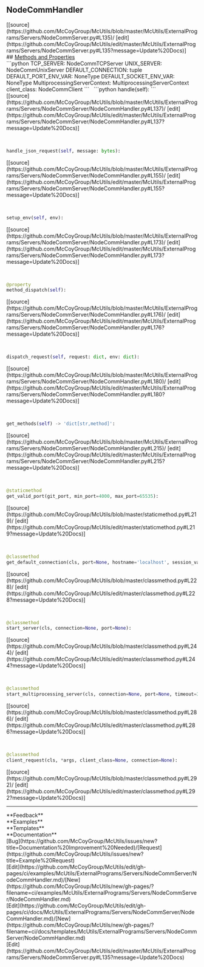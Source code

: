## <a id="McUtils.ExternalPrograms.Servers.NodeCommServer.NodeCommHandler">NodeCommHandler</a> 

<div class="docs-source-link" markdown="1">
[[source](https://github.com/McCoyGroup/McUtils/blob/master/McUtils/ExternalPrograms/Servers/NodeCommServer.py#L135)/
[edit](https://github.com/McCoyGroup/McUtils/edit/master/McUtils/ExternalPrograms/Servers/NodeCommServer.py#L135?message=Update%20Docs)]
</div>









<div class="collapsible-section">
 <div class="collapsible-section collapsible-section-header" markdown="1">
## <a class="collapse-link" data-toggle="collapse" href="#methods" markdown="1"> Methods and Properties</a> <a class="float-right" data-toggle="collapse" href="#methods"><i class="fa fa-chevron-down"></i></a>
 </div>
 <div class="collapsible-section collapsible-section-body collapse show" id="methods" markdown="1">
 ```python
TCP_SERVER: NodeCommTCPServer
UNIX_SERVER: NodeCommUnixServer
DEFAULT_CONNECTION: tuple
DEFAULT_PORT_ENV_VAR: NoneType
DEFAULT_SOCKET_ENV_VAR: NoneType
MultiprocessingServerContext: MultiprocessingServerContext
client_class: NodeCommClient
```
<a id="McUtils.ExternalPrograms.Servers.NodeCommServer.NodeCommHandler.handle" class="docs-object-method">&nbsp;</a> 
```python
handle(self): 
```
<div class="docs-source-link" markdown="1">
[[source](https://github.com/McCoyGroup/McUtils/blob/master/McUtils/ExternalPrograms/Servers/NodeCommServer/NodeCommHandler.py#L137)/
[edit](https://github.com/McCoyGroup/McUtils/edit/master/McUtils/ExternalPrograms/Servers/NodeCommServer/NodeCommHandler.py#L137?message=Update%20Docs)]
</div>


<a id="McUtils.ExternalPrograms.Servers.NodeCommServer.NodeCommHandler.handle_json_request" class="docs-object-method">&nbsp;</a> 
```python
handle_json_request(self, message: bytes): 
```
<div class="docs-source-link" markdown="1">
[[source](https://github.com/McCoyGroup/McUtils/blob/master/McUtils/ExternalPrograms/Servers/NodeCommServer/NodeCommHandler.py#L155)/
[edit](https://github.com/McCoyGroup/McUtils/edit/master/McUtils/ExternalPrograms/Servers/NodeCommServer/NodeCommHandler.py#L155?message=Update%20Docs)]
</div>


<a id="McUtils.ExternalPrograms.Servers.NodeCommServer.NodeCommHandler.setup_env" class="docs-object-method">&nbsp;</a> 
```python
setup_env(self, env): 
```
<div class="docs-source-link" markdown="1">
[[source](https://github.com/McCoyGroup/McUtils/blob/master/McUtils/ExternalPrograms/Servers/NodeCommServer/NodeCommHandler.py#L173)/
[edit](https://github.com/McCoyGroup/McUtils/edit/master/McUtils/ExternalPrograms/Servers/NodeCommServer/NodeCommHandler.py#L173?message=Update%20Docs)]
</div>


<a id="McUtils.ExternalPrograms.Servers.NodeCommServer.NodeCommHandler.method_dispatch" class="docs-object-method">&nbsp;</a> 
```python
@property
method_dispatch(self): 
```
<div class="docs-source-link" markdown="1">
[[source](https://github.com/McCoyGroup/McUtils/blob/master/McUtils/ExternalPrograms/Servers/NodeCommServer/NodeCommHandler.py#L176)/
[edit](https://github.com/McCoyGroup/McUtils/edit/master/McUtils/ExternalPrograms/Servers/NodeCommServer/NodeCommHandler.py#L176?message=Update%20Docs)]
</div>


<a id="McUtils.ExternalPrograms.Servers.NodeCommServer.NodeCommHandler.dispatch_request" class="docs-object-method">&nbsp;</a> 
```python
dispatch_request(self, request: dict, env: dict): 
```
<div class="docs-source-link" markdown="1">
[[source](https://github.com/McCoyGroup/McUtils/blob/master/McUtils/ExternalPrograms/Servers/NodeCommServer/NodeCommHandler.py#L180)/
[edit](https://github.com/McCoyGroup/McUtils/edit/master/McUtils/ExternalPrograms/Servers/NodeCommServer/NodeCommHandler.py#L180?message=Update%20Docs)]
</div>


<a id="McUtils.ExternalPrograms.Servers.NodeCommServer.NodeCommHandler.get_methods" class="docs-object-method">&nbsp;</a> 
```python
get_methods(self) -> 'dict[str,method]': 
```
<div class="docs-source-link" markdown="1">
[[source](https://github.com/McCoyGroup/McUtils/blob/master/McUtils/ExternalPrograms/Servers/NodeCommServer/NodeCommHandler.py#L215)/
[edit](https://github.com/McCoyGroup/McUtils/edit/master/McUtils/ExternalPrograms/Servers/NodeCommServer/NodeCommHandler.py#L215?message=Update%20Docs)]
</div>


<a id="McUtils.ExternalPrograms.Servers.NodeCommServer.NodeCommHandler.get_valid_port" class="docs-object-method">&nbsp;</a> 
```python
@staticmethod
get_valid_port(git_port, min_port=4000, max_port=65535): 
```
<div class="docs-source-link" markdown="1">
[[source](https://github.com/McCoyGroup/McUtils/blob/master/staticmethod.py#L219)/
[edit](https://github.com/McCoyGroup/McUtils/edit/master/staticmethod.py#L219?message=Update%20Docs)]
</div>


<a id="McUtils.ExternalPrograms.Servers.NodeCommServer.NodeCommHandler.get_default_connection" class="docs-object-method">&nbsp;</a> 
```python
@classmethod
get_default_connection(cls, port=None, hostname='localhost', session_var='SESSION_ID'): 
```
<div class="docs-source-link" markdown="1">
[[source](https://github.com/McCoyGroup/McUtils/blob/master/classmethod.py#L228)/
[edit](https://github.com/McCoyGroup/McUtils/edit/master/classmethod.py#L228?message=Update%20Docs)]
</div>


<a id="McUtils.ExternalPrograms.Servers.NodeCommServer.NodeCommHandler.start_server" class="docs-object-method">&nbsp;</a> 
```python
@classmethod
start_server(cls, connection=None, port=None): 
```
<div class="docs-source-link" markdown="1">
[[source](https://github.com/McCoyGroup/McUtils/blob/master/classmethod.py#L244)/
[edit](https://github.com/McCoyGroup/McUtils/edit/master/classmethod.py#L244?message=Update%20Docs)]
</div>


<a id="McUtils.ExternalPrograms.Servers.NodeCommServer.NodeCommHandler.start_multiprocessing_server" class="docs-object-method">&nbsp;</a> 
```python
@classmethod
start_multiprocessing_server(cls, connection=None, port=None, timeout=3): 
```
<div class="docs-source-link" markdown="1">
[[source](https://github.com/McCoyGroup/McUtils/blob/master/classmethod.py#L286)/
[edit](https://github.com/McCoyGroup/McUtils/edit/master/classmethod.py#L286?message=Update%20Docs)]
</div>


<a id="McUtils.ExternalPrograms.Servers.NodeCommServer.NodeCommHandler.client_request" class="docs-object-method">&nbsp;</a> 
```python
@classmethod
client_request(cls, *args, client_class=None, connection=None): 
```
<div class="docs-source-link" markdown="1">
[[source](https://github.com/McCoyGroup/McUtils/blob/master/classmethod.py#L292)/
[edit](https://github.com/McCoyGroup/McUtils/edit/master/classmethod.py#L292?message=Update%20Docs)]
</div>
 </div>
</div>












---


<div markdown="1" class="text-secondary">
<div class="container">
  <div class="row">
   <div class="col" markdown="1">
**Feedback**   
</div>
   <div class="col" markdown="1">
**Examples**   
</div>
   <div class="col" markdown="1">
**Templates**   
</div>
   <div class="col" markdown="1">
**Documentation**   
</div>
   <div class="col" markdown="1">
   
</div>
   <div class="col" markdown="1">
   
</div>
   <div class="col" markdown="1">
   
</div>
</div>
  <div class="row">
   <div class="col" markdown="1">
[Bug](https://github.com/McCoyGroup/McUtils/issues/new?title=Documentation%20Improvement%20Needed)/[Request](https://github.com/McCoyGroup/McUtils/issues/new?title=Example%20Request)   
</div>
   <div class="col" markdown="1">
[Edit](https://github.com/McCoyGroup/McUtils/edit/gh-pages/ci/examples/McUtils/ExternalPrograms/Servers/NodeCommServer/NodeCommHandler.md)/[New](https://github.com/McCoyGroup/McUtils/new/gh-pages/?filename=ci/examples/McUtils/ExternalPrograms/Servers/NodeCommServer/NodeCommHandler.md)   
</div>
   <div class="col" markdown="1">
[Edit](https://github.com/McCoyGroup/McUtils/edit/gh-pages/ci/docs/McUtils/ExternalPrograms/Servers/NodeCommServer/NodeCommHandler.md)/[New](https://github.com/McCoyGroup/McUtils/new/gh-pages/?filename=ci/docs/templates/McUtils/ExternalPrograms/Servers/NodeCommServer/NodeCommHandler.md)   
</div>
   <div class="col" markdown="1">
[Edit](https://github.com/McCoyGroup/McUtils/edit/master/McUtils/ExternalPrograms/Servers/NodeCommServer.py#L135?message=Update%20Docs)   
</div>
   <div class="col" markdown="1">
   
</div>
   <div class="col" markdown="1">
   
</div>
   <div class="col" markdown="1">
   
</div>
</div>
</div>
</div>